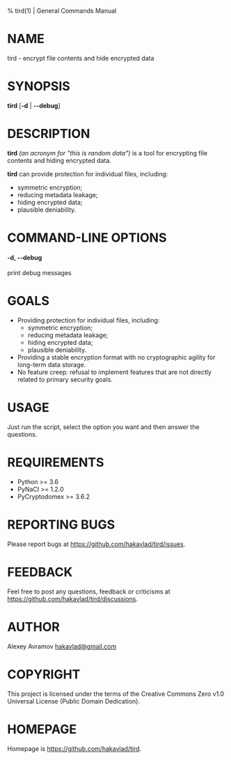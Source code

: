 % tird(1) | General Commands Manual

# NAME

tird - encrypt file contents and hide encrypted data

# SYNOPSIS

**tird** [**-d** | **--debug**]

# DESCRIPTION

**tird** *(an acronym for "this is random data")* is a tool for encrypting file contents and hiding encrypted data.

**tird** can provide protection for individual files, including:

- symmetric encryption;
- reducing metadata leakage;
- hiding encrypted data;
- plausible deniability.

# COMMAND-LINE OPTIONS

#### -d, --debug

print debug messages

# GOALS

- Providing protection for individual files, including:
  - symmetric encryption;
  - reducing metadata leakage;
  - hiding encrypted data;
  - plausible deniability.
- Providing a stable encryption format with no cryptographic agility for long-term data storage.
- No feature creep: refusal to implement features that are not directly related to primary security goals.

# USAGE

Just run the script, select the option you want and then answer the questions.

# REQUIREMENTS

- Python >= 3.6
- PyNaCl >= 1.2.0
- PyCryptodomex >= 3.6.2

# REPORTING BUGS

Please report bugs at <https://github.com/hakavlad/tird/issues>.

# FEEDBACK

Feel free to post any questions, feedback or criticisms at <https://github.com/hakavlad/tird/discussions>.

# AUTHOR

Alexey Avramov <hakavlad@gmail.com>

# COPYRIGHT

This project is licensed under the terms of the Creative Commons Zero v1.0 Universal License (Public Domain Dedication).

# HOMEPAGE

Homepage is <https://github.com/hakavlad/tird>.
